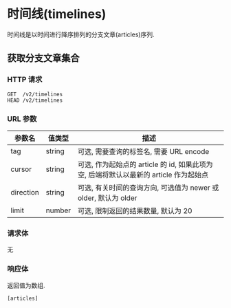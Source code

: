 # 时间线(timelines)

时间线是以时间进行降序排列的分支文章(articles)序列.

## 获取分支文章集合

### HTTP 请求

```
GET  /v2/timelines
HEAD /v2/timelines
```

### URL 参数

参数名     | 值类型          | 描述
--------- | -------------- | ------------------------------------------------------
tag       | string         | 可选, 需要查询的标签名, 需要 URL encode
cursor    | string         | 可选, 作为起始点的 article 的 id, 如果此项为空, 后端将默认以最新的 article 作为起始点
direction | string         | 可选, 有关时间的查询方向, 可选值为 newer 或 older, 默认为 older
limit     | number         | 可选, 限制返回的结果数量, 默认为 20

### 请求体

无

### 响应体

返回值为数组.

```
[articles]
```
